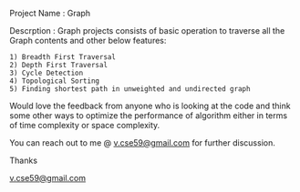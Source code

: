 Project Name : Graph

Descrption : Graph projects consists of basic operation to traverse all the Graph contents and other below features:

    1) Breadth First Traversal
    2) Depth First Traversal
    3) Cycle Detection
    4) Topological Sorting
    5) Finding shortest path in unweighted and undirected graph

Would love the feedback from anyone who is looking at the code and think some other ways to optimize the performance
of algorithm either in terms of time complexity or space complexity.

You can reach out to me @ v.cse59@gmail.com for further discussion.

Thanks

v.cse59@gmail.com
